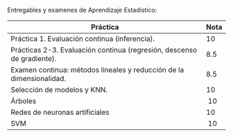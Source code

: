 Entregables y examenes de Aprendizaje Estadístico:

| Práctica | Nota |
|----|----|
| Práctica 1. Evaluación continua (inferencia). | 10 |
| Prácticas 2-3. Evaluación continua (regresión, descenso de gradiente).  | 8.5 |
| Examen continua: métodos lineales y reducción de la dimensionalidad. | 8.5 |
| Selección de modelos y KNN. | 10 |
| Árboles | 10 |
| Redes de neuronas artificiales | 10 |
| SVM | 10 |
